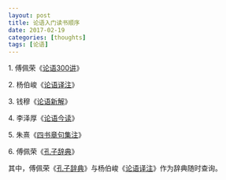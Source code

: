 ```yaml
---
layout: post
title: 论语入门读书顺序
date: 2017-02-19
categories: [thoughts]
tags: [论语]
---
```


1\. 傅佩荣《[论语300讲](https://book.douban.com/subject/6787864/)》

2\. 杨伯峻《[论语译注](https://book.douban.com/subject/4098263/)》

3\. 钱穆《[论语新解](https://book.douban.com/subject/11542550/)》

4\. 李泽厚《[论语今读](https://book.douban.com/subject/26362357/)》

5\. 朱熹《[四书章句集注](https://book.douban.com/subject/10582727/)》

6\. 傅佩荣《[孔子辞典](https://book.douban.com/subject/25782781/)》

其中，傅佩荣《[孔子辞典](https://book.douban.com/subject/25782781/)》与杨伯峻《[论语译注](https://book.douban.com/subject/4098263/)》作为辞典随时查询。
